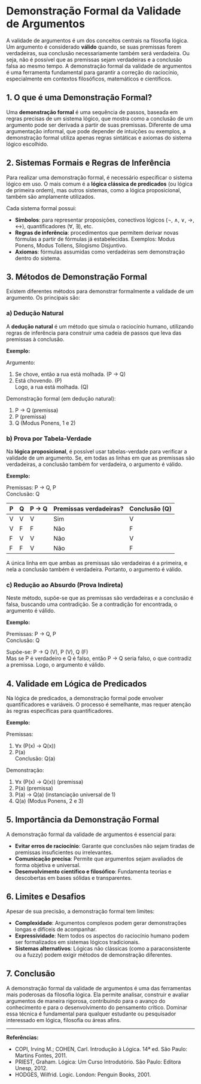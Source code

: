 # Demonstração Formal da Validade de Argumentos

A validade de argumentos é um dos conceitos centrais na filosofia lógica. Um argumento é considerado **válido** quando, se suas premissas forem verdadeiras, sua conclusão necessariamente também será verdadeira. Ou seja, não é possível que as premissas sejam verdadeiras e a conclusão falsa ao mesmo tempo. A demonstração formal da validade de argumentos é uma ferramenta fundamental para garantir a correção do raciocínio, especialmente em contextos filosóficos, matemáticos e científicos.

## 1. O que é uma Demonstração Formal?

Uma **demonstração formal** é uma sequência de passos, baseada em regras precisas de um sistema lógico, que mostra como a conclusão de um argumento pode ser derivada a partir de suas premissas. Diferente de uma argumentação informal, que pode depender de intuições ou exemplos, a demonstração formal utiliza apenas regras sintáticas e axiomas do sistema lógico escolhido.

## 2. Sistemas Formais e Regras de Inferência

Para realizar uma demonstração formal, é necessário especificar o sistema lógico em uso. O mais comum é a **lógica clássica de predicados** (ou lógica de primeira ordem), mas outros sistemas, como a lógica proposicional, também são amplamente utilizados.

Cada sistema formal possui:

- **Símbolos**: para representar proposições, conectivos lógicos (¬, ∧, ∨, →, ↔), quantificadores (∀, ∃), etc.
- **Regras de inferência**: procedimentos que permitem derivar novas fórmulas a partir de fórmulas já estabelecidas. Exemplos: Modus Ponens, Modus Tollens, Silogismo Disjuntivo.
- **Axiomas**: fórmulas assumidas como verdadeiras sem demonstração dentro do sistema.

## 3. Métodos de Demonstração Formal

Existem diferentes métodos para demonstrar formalmente a validade de um argumento. Os principais são:

### a) Dedução Natural

A **dedução natural** é um método que simula o raciocínio humano, utilizando regras de inferência para construir uma cadeia de passos que leva das premissas à conclusão.

**Exemplo:**

Argumento:  
1. Se chove, então a rua está molhada. (P → Q)  
2. Está chovendo. (P)  
Logo, a rua está molhada. (Q)

Demonstração formal (em dedução natural):

1. P → Q (premissa)  
2. P (premissa)  
3. Q (Modus Ponens, 1 e 2)

### b) Prova por Tabela-Verdade

Na **lógica proposicional**, é possível usar tabelas-verdade para verificar a validade de um argumento. Se, em todas as linhas em que as premissas são verdadeiras, a conclusão também for verdadeira, o argumento é válido.

**Exemplo:**

Premissas: P → Q, P  
Conclusão: Q

| P | Q | P → Q | Premissas verdadeiras? | Conclusão (Q) |
|---|---|-------|-----------------------|---------------|
| V | V |   V   |         Sim           |      V        |
| V | F |   F   |         Não           |      F        |
| F | V |   V   |         Não           |      V        |
| F | F |   V   |         Não           |      F        |

A única linha em que ambas as premissas são verdadeiras é a primeira, e nela a conclusão também é verdadeira. Portanto, o argumento é válido.

### c) Redução ao Absurdo (Prova Indireta)

Neste método, supõe-se que as premissas são verdadeiras e a conclusão é falsa, buscando uma contradição. Se a contradição for encontrada, o argumento é válido.

**Exemplo:**

Premissas: P → Q, P  
Conclusão: Q

Supõe-se: P → Q (V), P (V), Q (F)  
Mas se P é verdadeiro e Q é falso, então P → Q seria falso, o que contradiz a premissa. Logo, o argumento é válido.

## 4. Validade em Lógica de Predicados

Na lógica de predicados, a demonstração formal pode envolver quantificadores e variáveis. O processo é semelhante, mas requer atenção às regras específicas para quantificadores.

**Exemplo:**

Premissas:  
1. ∀x (P(x) → Q(x))  
2. P(a)  
Conclusão: Q(a)

Demonstração:

1. ∀x (P(x) → Q(x)) (premissa)  
2. P(a) (premissa)  
3. P(a) → Q(a) (instanciação universal de 1)  
4. Q(a) (Modus Ponens, 2 e 3)

## 5. Importância da Demonstração Formal

A demonstração formal da validade de argumentos é essencial para:

- **Evitar erros de raciocínio**: Garante que conclusões não sejam tiradas de premissas insuficientes ou irrelevantes.
- **Comunicação precisa**: Permite que argumentos sejam avaliados de forma objetiva e universal.
- **Desenvolvimento científico e filosófico**: Fundamenta teorias e descobertas em bases sólidas e transparentes.

## 6. Limites e Desafios

Apesar de sua precisão, a demonstração formal tem limites:

- **Complexidade**: Argumentos complexos podem gerar demonstrações longas e difíceis de acompanhar.
- **Expressividade**: Nem todos os aspectos do raciocínio humano podem ser formalizados em sistemas lógicos tradicionais.
- **Sistemas alternativos**: Lógicas não clássicas (como a paraconsistente ou a fuzzy) podem exigir métodos de demonstração diferentes.

## 7. Conclusão

A demonstração formal da validade de argumentos é uma das ferramentas mais poderosas da filosofia lógica. Ela permite analisar, construir e avaliar argumentos de maneira rigorosa, contribuindo para o avanço do conhecimento e para o desenvolvimento do pensamento crítico. Dominar essa técnica é fundamental para qualquer estudante ou pesquisador interessado em lógica, filosofia ou áreas afins.

---

**Referências:**

- COPI, Irving M.; COHEN, Carl. Introdução à Lógica. 14ª ed. São Paulo: Martins Fontes, 2011.
- PRIEST, Graham. Lógica: Um Curso Introdutório. São Paulo: Editora Unesp, 2012.
- HODGES, Wilfrid. Logic. London: Penguin Books, 2001.